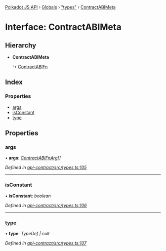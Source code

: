 [Polkadot JS API](../README.md) › [Globals](../globals.md) › ["types"](../modules/_types_.md) › [ContractABIMeta](_types_.contractabimeta.md)

# Interface: ContractABIMeta

## Hierarchy

* **ContractABIMeta**

  ↳ [ContractABIFn](_types_.contractabifn.md)

## Index

### Properties

* [args](_types_.contractabimeta.md#args)
* [isConstant](_types_.contractabimeta.md#isconstant)
* [type](_types_.contractabimeta.md#type)

## Properties

###  args

• **args**: *[ContractABIFnArg](_types_.contractabifnarg.md)[]*

*Defined in [api-contract/src/types.ts:105](https://github.com/polkadot-js/api/blob/5739b69757/packages/api-contract/src/types.ts#L105)*

___

###  isConstant

• **isConstant**: *boolean*

*Defined in [api-contract/src/types.ts:106](https://github.com/polkadot-js/api/blob/5739b69757/packages/api-contract/src/types.ts#L106)*

___

###  type

• **type**: *TypeDef | null*

*Defined in [api-contract/src/types.ts:107](https://github.com/polkadot-js/api/blob/5739b69757/packages/api-contract/src/types.ts#L107)*
